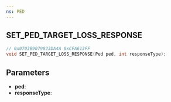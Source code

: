 ```yaml
---
ns: PED
---
```

## SET_PED_TARGET_LOSS_RESPONSE

```c
// 0x0703B9079823DA4A 0xCFA613FF
void SET_PED_TARGET_LOSS_RESPONSE(Ped ped, int responseType);
```

## Parameters
* **ped**:
* **responseType**:
